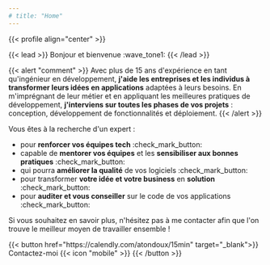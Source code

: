 ```yaml
---
# title: "Home"
---
```


{{< profile align="center" >}}

{{< lead >}}
Bonjour et bienvenue :wave_tone1:
{{< /lead >}}

{{< alert "comment" >}} 
Avec plus de 15 ans d'expérience en tant qu'ingénieur en développement, **j'aide les entreprises et les individus
à transformer leurs idées en applications** adaptées à leurs besoins. En m'imprégnant de leur métier
et en appliquant les meilleures pratiques de développement, **j'interviens sur toutes les phases de vos projets** :
conception, développement de fonctionnalités et déploiement.
{{< /alert >}}

Vous êtes à la recherche d'un expert :
- pour **renforcer vos équipes tech** :check_mark_button:
- capable de **mentorer vos équipes** et les **sensibiliser aux bonnes pratiques** :check_mark_button:
- qui pourra **améliorer la qualité** de vos logiciels :check_mark_button:
- pour transformer **votre idée et votre business** en **solution** :check_mark_button:
- pour **auditer et vous conseiller** sur le code de vos applications :check_mark_button:

Si vous souhaitez en savoir plus, n'hésitez pas à me contacter afin que l'on trouve le meilleur moyen de travailler ensemble !

<div class="d-flex justify-content-between">
{{< button href="https://calendly.com/atondoux/15min" target="_blank">}}
Contactez-moi {{< icon "mobile" >}}
{{< /button >}}
</div>
